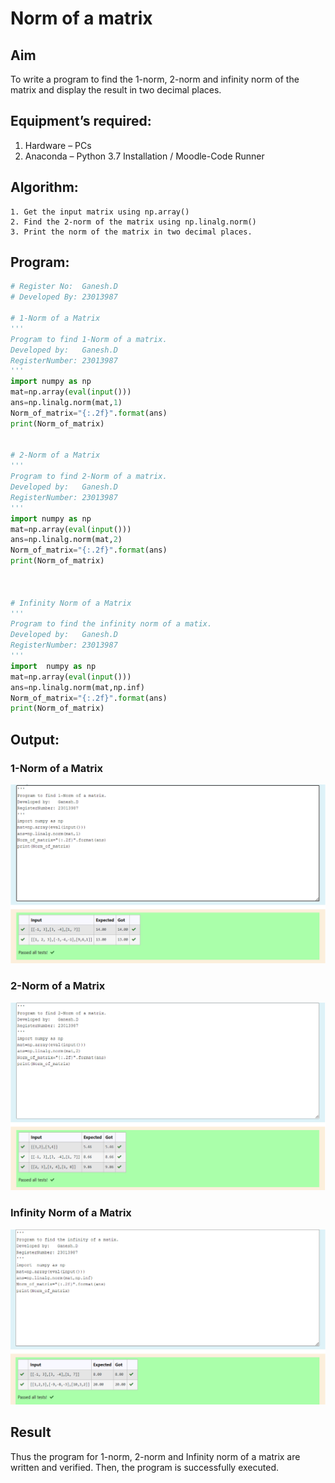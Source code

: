 # Norm of a matrix
## Aim
To write a program to find the 1-norm, 2-norm and infinity norm of the matrix and display the result in two decimal places.
## Equipment’s required:
1.	Hardware – PCs
2.	Anaconda – Python 3.7 Installation / Moodle-Code Runner
## Algorithm:
	1. Get the input matrix using np.array()   
    2. Find the 2-norm of the matrix using np.linalg.norm()
	3. Print the norm of the matrix in two decimal places.
## Program:
```Python
# Register No:  Ganesh.D
# Developed By: 23013987

# 1-Norm of a Matrix
'''
Program to find 1-Norm of a matrix.
Developed by:   Ganesh.D
RegisterNumber: 23013987
'''
import numpy as np
mat=np.array(eval(input()))
ans=np.linalg.norm(mat,1)
Norm_of_matrix="{:.2f}".format(ans)
print(Norm_of_matrix)


# 2-Norm of a Matrix
'''
Program to find 2-Norm of a matrix.
Developed by:   Ganesh.D
RegisterNumber: 23013987
'''
import numpy as np
mat=np.array(eval(input()))
ans=np.linalg.norm(mat,2)
Norm_of_matrix="{:.2f}".format(ans)
print(Norm_of_matrix)



# Infinity Norm of a Matrix
'''
Program to find the infinity norm of a matix.
Developed by:   Ganesh.D
RegisterNumber: 23013987
'''
import  numpy as np
mat=np.array(eval(input()))
ans=np.linalg.norm(mat,np.inf)
Norm_of_matrix="{:.2f}".format(ans)
print(Norm_of_matrix)

```
## Output:
### 1-Norm of a Matrix
![Alt text](1-norm.png)

### 2-Norm of a Matrix
![Alt text](2-norm.png)

### Infinity Norm of a Matrix
![Alt text](<infinity matrix-1.png>)

## Result
Thus the program for 1-norm, 2-norm and Infinity norm of a matrix are written and verified.
Then, the program is successfully executed.
